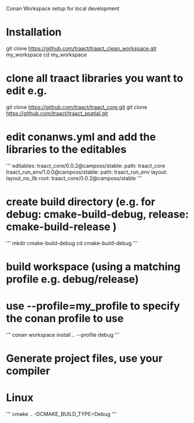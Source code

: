 Conan Workspace setup for local development

# Installation

git clone https://github.com/traact/traact_clean_workspace.git my_workspace
cd my_workspace

# clone all traact libraries you want to edit e.g.

git clone https://github.com/traact/traact_core.git
git clone https://github.com/traact/traact_spatial.git

# edit conanws.yml and add the libraries to the editables

'''
editables:
traact_core/0.0.2@camposs/stable:
path: traact_core    
traact_run_env/1.0.0@camposs/stable:
path: traact_run_env
layout: layout_no_lib
root: traact_core/0.0.2@camposs/stable
'''

# create build directory (e.g. for debug: cmake-build-debug, release: cmake-build-release )

'''
mkdir cmake-build-debug
cd cmake-build-debug
'''

# build workspace (using a matching profile e.g. debug/release)

# use --profile=my_profile to specify the conan profile to use

'''
conan workspace install .. --profile debug
'''

# Generate project files, use your compiler

# Linux

'''
cmake .. -DCMAKE_BUILD_TYPE=Debug
'''
